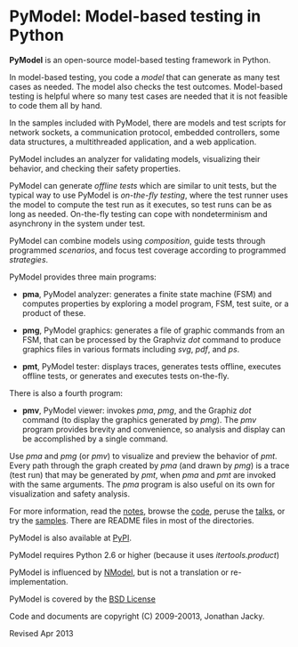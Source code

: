 
PyModel: Model-based testing in Python
======================================

**PyModel** is an open-source model-based testing framework in Python.

In model-based testing, you code a *model* that can generate as many
test cases as needed.  The model also checks the test outcomes.
Model-based testing is helpful where so many test cases are needed
that it is not feasible to code them all by hand.
 
In the samples included with PyModel, there are models and test
scripts for network sockets, a communication protocol, embedded
controllers, some data structures, a multithreaded application, and a
web application.

PyModel includes an analyzer for validating models, visualizing their
behavior, and checking their safety properties.

PyModel can generate *offline tests* which are similar to unit tests,
but the typical way to use PyModel is *on-the-fly testing*, where the
test runner uses the model to compute the test run as it executes, so
test runs can be as long as needed.  On-the-fly testing can cope with
nondeterminism and asynchrony in the system under test.

PyModel can combine models using *composition*, guide tests through
programmed *scenarios*, and focus test coverage according to
programmed *strategies*.

PyModel provides three main programs:

- **pma**, PyModel analyzer: generates a finite state machine (FSM) 
   and computes properties by exploring a model program, FSM, test suite, 
   or a product of these.
 
- **pmg**, PyModel graphics: generates a file of graphic commands from an FSM,
   that can be processed by the Graphviz *dot* command to produce graphics
   files in various formats including *svg*, *pdf*, and *ps*.
 
- **pmt**, PyModel tester: displays traces, generates tests offline, 
   executes offline tests, or generates and executes tests on-the-fly.

There is also a fourth program:

- **pmv**, PyModel viewer: invokes *pma*, *pmg*, and the Graphiz *dot*
   command (to display the graphics generated by *pmg*).  The *pmv*
   program provides brevity and convenience, so analysis and display
   can be accomplished by a single command.

Use *pma* and *pmg* (or *pmv*) to visualize and preview the behavior of *pmt*.
Every path through the graph created by *pma* (and drawn by *pmg*) is a
trace (test run) that may be generated by *pmt*, when *pma* and *pmt* are
invoked with the same arguments.  The *pma* program is also useful on
its own for visualization and safety analysis.

For more information, read the [notes](notes), browse the
[code](pymodel), peruse the [talks](talks),
or try the [samples](samples).  There are README files in most of the
directories.

PyModel is also available at
[PyPI](http://pypi.python.org/pypi/PyModel).

PyModel requires Python 2.6 or higher (because it uses *itertools.product*)

PyModel is influenced by [NModel](http://www.codeplex.com/NModel), but
is not a translation or re-implementation.

PyModel is covered by the 
[BSD License](http://www.opensource.org/licenses/BSD-3-Clause)

Code and documents are copyright (C) 2009-20013, Jonathan Jacky.


Revised Apr 2013



